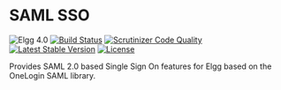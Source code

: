 SAML SSO
========

![Elgg 4.0](https://img.shields.io/badge/Elgg-4.0-green.svg)
[![Build Status](https://scrutinizer-ci.com/g/ColdTrick/saml_sso/badges/build.png?b=master)](https://scrutinizer-ci.com/g/ColdTrick/saml_sso/build-status/master)
[![Scrutinizer Code Quality](https://scrutinizer-ci.com/g/ColdTrick/saml_sso/badges/quality-score.png?b=master)](https://scrutinizer-ci.com/g/ColdTrick/saml_sso/?branch=master)
[![Latest Stable Version](https://poser.pugx.org/coldtrick/saml_sso/v/stable.svg)](https://packagist.org/packages/coldtrick/saml_sso)
[![License](https://poser.pugx.org/coldtrick/saml_sso/license.svg)](https://packagist.org/packages/coldtrick/saml_sso)

Provides SAML 2.0 based Single Sign On features for Elgg based on the OneLogin SAML library. 
